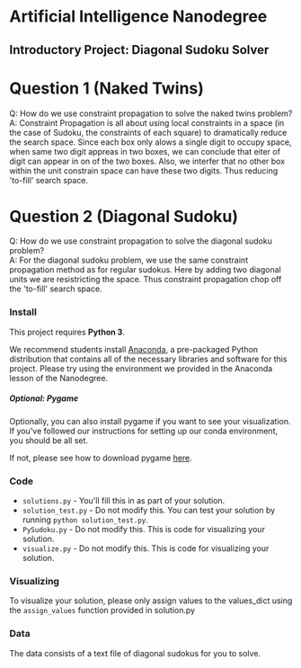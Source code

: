 # Artificial Intelligence Nanodegree
## Introductory Project: Diagonal Sudoku Solver

# Question 1 (Naked Twins)
Q: How do we use constraint propagation to solve the naked twins problem?  
A: Constraint Propagation is all about using local constraints in a space (in the case of Sudoku, the constraints of each square) to dramatically reduce the search space. Since each box only alows a single digit to occupy space, when same two digit appreas in two boxes, we can conclude that eiter of digit can appear in on of the two boxes. Also, we interfer that no other box within the unit constrain space can have these two digits. Thus reducing 'to-fill' search space. 

# Question 2 (Diagonal Sudoku)
Q: How do we use constraint propagation to solve the diagonal sudoku problem?  
A: For the diagonal sudoku problem, we use the same constraint propagation method as for regular sudokus. Here by adding two diagonal units we are resistricting the space. Thus constraint propagation chop off the 'to-fill' search space.

### Install

This project requires **Python 3**.

We recommend students install [Anaconda](https://www.continuum.io/downloads), a pre-packaged Python distribution that contains all of the necessary libraries and software for this project. 
Please try using the environment we provided in the Anaconda lesson of the Nanodegree.

##### Optional: Pygame

Optionally, you can also install pygame if you want to see your visualization. If you've followed our instructions for setting up our conda environment, you should be all set.

If not, please see how to download pygame [here](http://www.pygame.org/download.shtml).

### Code

* `solutions.py` - You'll fill this in as part of your solution.
* `solution_test.py` - Do not modify this. You can test your solution by running `python solution_test.py`.
* `PySudoku.py` - Do not modify this. This is code for visualizing your solution.
* `visualize.py` - Do not modify this. This is code for visualizing your solution.

### Visualizing

To visualize your solution, please only assign values to the values_dict using the ```assign_values``` function provided in solution.py

### Data

The data consists of a text file of diagonal sudokus for you to solve.
